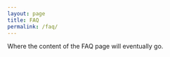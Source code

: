 ```yaml
---
layout: page
title: FAQ
permalink: /faq/
---
```


Where the content of the FAQ page will eventually go.